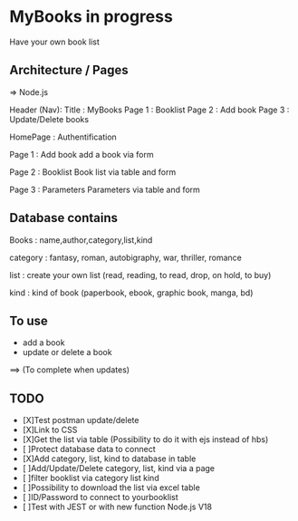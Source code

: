# MyBooks in progress
Have your own book list

## Architecture / Pages
=> Node.js

Header (Nav):
Title : MyBooks
Page 1 : Booklist
Page 2 : Add book
Page 3 : Update/Delete books

HomePage : Authentification

Page 1 : Add book
add a book via form

Page 2 : Booklist
Book list via table and form

Page 3 : Parameters
Parameters via table and form

## Database contains
Books : name,author,category,list,kind

category : fantasy, roman, autobigraphy, war, thriller, romance

list : create your own list (read, reading, to read, drop, on hold, to buy)

kind : kind of book (paperbook, ebook, graphic book, manga, bd)

## To use
* add a book
* update or delete a book

==> (To complete when updates)

## TODO
- [X]Test postman update/delete
- [X]Link to CSS
- [X]Get the list via table (Possibility to do it with ejs instead of hbs)
- [ ]Protect database data to connect
- [X]Add category, list, kind to database in table
- [ ]Add/Update/Delete category, list, kind via a page
- [ ]filter booklist via category list kind
- [ ]Possibility to download the list via excel table
- [ ]ID/Password to connect to yourbooklist
- [ ]Test with JEST or with new function Node.js V18

